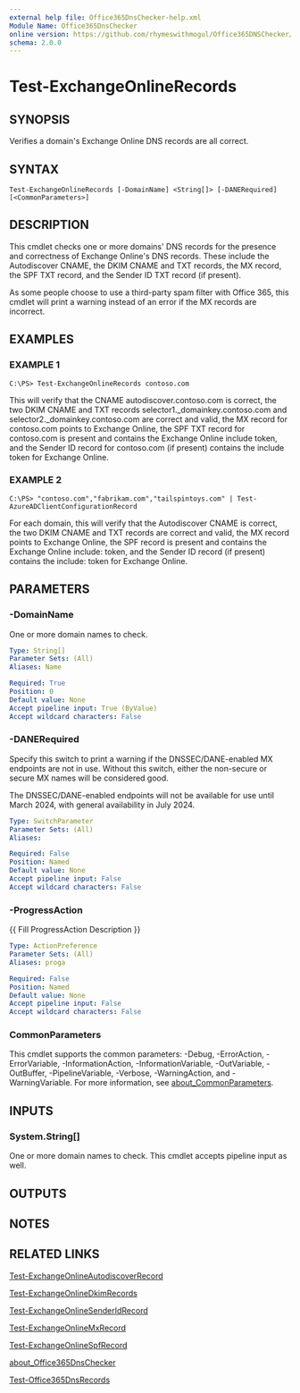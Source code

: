 ```yaml
---
external help file: Office365DnsChecker-help.xml
Module Name: Office365DnsChecker
online version: https://github.com/rhymeswithmogul/Office365DNSChecker/blob/main/man/en-US/Test-ExchangeOnlineRecords.md
schema: 2.0.0
---
```


# Test-ExchangeOnlineRecords

## SYNOPSIS
Verifies a domain's Exchange Online DNS records are all correct.

## SYNTAX

```
Test-ExchangeOnlineRecords [-DomainName] <String[]> [-DANERequired] [<CommonParameters>]
```

## DESCRIPTION
This cmdlet checks one or more domains' DNS records for the presence and correctness of Exchange Online's DNS records. These include the Autodiscover CNAME, the DKIM CNAME and TXT records, the MX record, the SPF TXT record, and the Sender ID TXT record (if present).

As some people choose to use a third-party spam filter with Office 365, this cmdlet will print a warning instead of an error if the MX records are incorrect.

## EXAMPLES

### EXAMPLE 1
```
C:\PS> Test-ExchangeOnlineRecords contoso.com
```

This will verify that the CNAME autodiscover.contoso.com is correct, the two DKIM CNAME and TXT records selector1._domainkey.contoso.com and selector2._domainkey.contoso.com are correct and valid, the MX record for contoso.com points to Exchange Online, the SPF TXT record for contoso.com is present and contains the Exchange Online include token, and the Sender ID record for contoso.com (if present) contains the include token for Exchange Online.

### EXAMPLE 2
```
C:\PS> "contoso.com","fabrikam.com","tailspintoys.com" | Test-AzureADClientConfigurationRecord
```

For each domain, this will verify that the Autodiscover CNAME is correct, the two DKIM CNAME and TXT records are correct and valid, the MX record points to Exchange Online, the SPF record is present and contains the Exchange Online include: token, and the Sender ID record (if present) contains the include: token for Exchange Online.

## PARAMETERS

### -DomainName
One or more domain names to check.

```yaml
Type: String[]
Parameter Sets: (All)
Aliases: Name

Required: True
Position: 0
Default value: None
Accept pipeline input: True (ByValue)
Accept wildcard characters: False
```

### -DANERequired
Specify this switch to print a warning if the DNSSEC/DANE-enabled MX endpoints are not in use.  Without this switch, either the non-secure or secure MX names will be considered good.

The DNSSEC/DANE-enabled endpoints will not be available for use until March 2024, with general availability in July 2024.

```yaml
Type: SwitchParameter
Parameter Sets: (All)
Aliases:

Required: False
Position: Named
Default value: None
Accept pipeline input: False
Accept wildcard characters: False
```

### -ProgressAction
{{ Fill ProgressAction Description }}

```yaml
Type: ActionPreference
Parameter Sets: (All)
Aliases: proga

Required: False
Position: Named
Default value: None
Accept pipeline input: False
Accept wildcard characters: False
```

### CommonParameters
This cmdlet supports the common parameters: -Debug, -ErrorAction, -ErrorVariable, -InformationAction, -InformationVariable, -OutVariable, -OutBuffer, -PipelineVariable, -Verbose, -WarningAction, and -WarningVariable. For more information, see [about_CommonParameters](http://go.microsoft.com/fwlink/?LinkID=113216).

## INPUTS

### System.String[]
One or more domain names to check. 
This cmdlet accepts pipeline input as well.

## OUTPUTS

## NOTES

## RELATED LINKS

[Test-ExchangeOnlineAutodiscoverRecord]()

[Test-ExchangeOnlineDkimRecords]()

[Test-ExchangeOnlineSenderIdRecord]()

[Test-ExchangeOnlineMxRecord]()

[Test-ExchangeOnlineSpfRecord]()

[about_Office365DnsChecker]()

[Test-Office365DnsRecords]()

